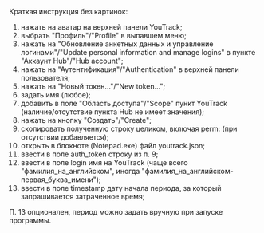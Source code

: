 Краткая инструкция без картинок:
1) нажать на аватар на верхней панели YouTrack;
2) выбрать "Профиль"/"Profile" в выпавшем меню;
3) нажать на "Обновление анкетных данных и управление логинами"/"Update personal information and manage logins" в пункте "Аккаунт Hub"/"Hub account";
4) нажать на "Аутентификация"/"Authentication" в верхней панели пользователя;
5) нажать на "Новый токен..."/"New token...";
6) задать имя (любое);
7) добавить в поле "Область доступа"/"Scope" пункт YouTrack (наличие/отсутствие пункта Hub не имеет значения);
8) нажать на кнопку "Создать"/"Create";
9) скопировать полученную строку целиком, включая perm: (при отсутствии добавляется);
10) открыть в блокноте (Notepad.exe) файл youtrack.json;
11) ввести в поле auth_token строку из п. 9;
12) ввести в поле login имя на YouTrack (чаще всего "фамилия_на_английском", иногда "фамилия_на_английском-первая_буква_имени");
13) ввести в поле timestamp дату начала периода, за который запрашивается затраченное время;

П. 13 опционален, период можно задать вручную при запуске программы.
